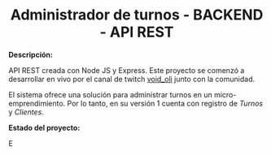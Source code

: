 <h1 align="center">Administrador de turnos - BACKEND - API REST</h1>

**Descripción:**

API REST creada con Node JS y Express.
Este proyecto se comenzó a desarrollar en vivo por el canal de twitch <a href="https://www.twitch.tv/void_oli" target="_blank">void_oli</a> junto con la comunidad.

El sistema ofrece una solución para administrar turnos en un micro-emprendimiento. Por lo tanto, en su versión 1 cuenta con registro de *Turnos* y *Clientes*.

**Estado del proyecto:**

E
